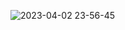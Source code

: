 
![2023-04-02 23-56-45](https://user-images.githubusercontent.com/76796156/229383853-b8aeaaf1-56b8-4472-b9d0-95aa3bded7dc.gif)
